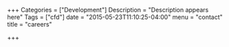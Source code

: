 +++
Categories = ["Development"]
Description = "Description appears here"
Tags = ["cfd"]
date = "2015-05-23T11:10:25-04:00"
menu = "contact"
title = "careers"

+++

